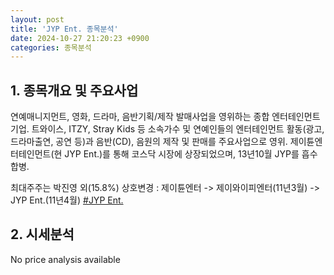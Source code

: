 ```yaml
---
layout: post
title: 'JYP Ent. 종목분석'
date: 2024-10-27 21:20:23 +0900
categories: 종목분석
---
```


## 1. 종목개요 및 주요사업

연예매니지먼트, 영화, 드라마, 음반기획/제작 발매사업을 영위하는 종합 엔터테인먼트 기업. 트와이스, ITZY, Stray Kids 등 소속가수 및 연예인들의 엔터테인먼트 활동(광고, 드라마출연, 공연 등)과 음반(CD), 음원의 제작 및 판매를 주요사업으로 영위. 제이튠엔터테인먼트(현 JYP Ent.)를 통해 코스닥 시장에 상장되었으며, 13년10월 JYP를 흡수합병. 

최대주주는 박진영 외(15.8%) 상호변경 : 제이튠엔터 -> 제이와이피엔터(11년3월) -> JYP Ent.(11년4월)
[#JYP Ent.](#)

## 2. 시세분석

No price analysis available
